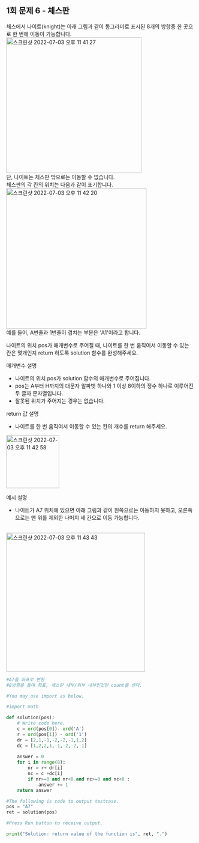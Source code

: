 ## 1회 문제 6 - 체스판

체스에서 나이트(knight)는 아래 그림과 같이 동그라미로 표시된 8개의 방향중 한 곳으로 한 번에 이동이 가능합니다.
<br>
<img width="361" alt="스크린샷 2022-07-03 오후 11 41 27" src="https://user-images.githubusercontent.com/80513699/177044770-fe4ed2e7-6235-4b1f-af17-b50f05411ac2.png">
<br>
단, 나이트는 체스판 밖으로는 이동할 수 없습니다.<br>
체스판의 각 칸의 위치는 다음과 같이 표기합니다.<br>
<img width="374" alt="스크린샷 2022-07-03 오후 11 42 20" src="https://user-images.githubusercontent.com/80513699/177044810-68d1c883-8d32-4994-a083-8075b13fd16c.png">
<br>
예를 들어, A번줄과 1번줄이 겹치는 부분은 'A1'이라고 합니다.

나이트의 위치 pos가 매개변수로 주어질 때, 나이트를 한 번 움직여서 이동할 수 있는 칸은 몇개인지 return 하도록 solution 함수를 완성해주세요.

매개변수 설명
  - 나이트의 위치 pos가 solution 함수의 매개변수로 주어집니다.
  - pos는 A부터 H까지의 대문자 알파벳 하나와 1 이상 8이하의 정수 하나로 이루어진 두 글자 문자열입니다.
  - 잘못된 위치가 주어지는 경우는 없습니다.

return 값 설명
   - 나이트를 한 번 움직여서 이동할 수 있는 칸의 개수를 return 해주세요.<br> 
<img width="141" alt="스크린샷 2022-07-03 오후 11 42 58" src="https://user-images.githubusercontent.com/80513699/177044840-0b7fe24d-0672-4b51-a4b1-405a57a70e21.png">

예시 설명
  - 나이트가 A7 위치에 있으면 아래 그림과 같이 왼쪽으로는 이동하지 못하고, 오른쪽으로는 맨 위를 제외한 나머지 세 칸으로 이동 가능합니다.
<br>
<img width="370" alt="스크린샷 2022-07-03 오후 11 43 43" src="https://user-images.githubusercontent.com/80513699/177044869-2d9eed05-27ab-48ee-9418-b417d3322bba.png">

   
```python
#A7을 좌표로 변환
#8방향을 돌며 좌표, 체스판 내부/외부 내부인것만 count를 센다.

#You may use import as below.

#import math

def solution(pos):
    # Write code here.
    c = ord(pos[0])- ord('A')
    r = ord(pos[1]) - ord('1')
    dr = [2,1,-1,-2,-2,-1,1,2]
    dc = [1,2,2,1,-1,-2,-2,-1]
    
    answer = 0
    for i in range(8):
        nr = r+ dr[i]
        nc = c +dc[i]
        if nr>=0 and nr<8 and nc>=0 and nc<8 :
            answer += 1
    return answer

#The following is code to output testcase.
pos = "A7"
ret = solution(pos)

#Press Run button to receive output.

print("Solution: return value of the function is", ret, ".")

```
